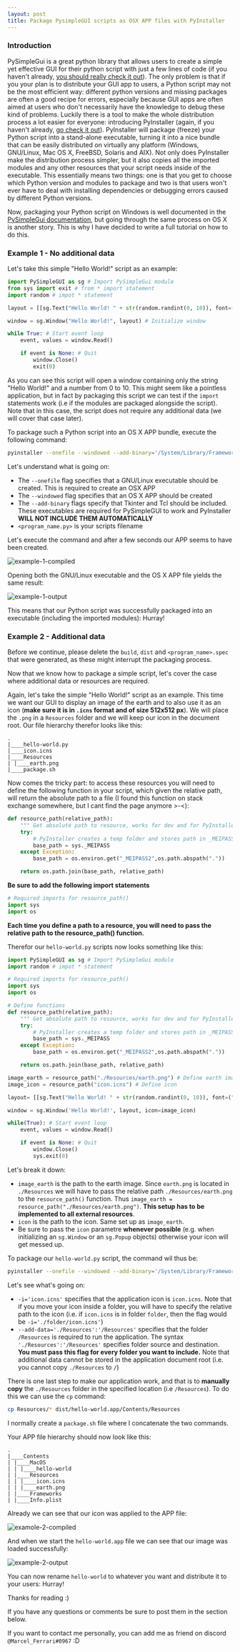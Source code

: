 ```yaml
---
layout: post
title: Package PysimpleGUI scripts as OSX APP files with PyInstaller
---
```


### Introduction

PySimpleGui is a great python library that allows users to create a simple yet effective GUI for their python script with just a few lines of code (if you haven't already, [you should really check it out](https://pysimplegui.readthedocs.io/en/latest/)). The only problem is that if you your plan is to distribute your GUI app to users, a Python script may not be the most efficient way: different python versions and missing packages are often a good recipe for errors, especially because GUI apps are often aimed at users who don't necessarily have the knowledge to debug these kind of problems. Luckily there is a tool to make the whole distribution process a lot easier for everyone: introducing PyInstaller (again, if you haven't already, [go check it out](https://www.pyinstaller.org)). PyInstaller will package (freeze) your Python script into a stand-alone executable, turning it into a nice bundle that can be easily distributed on virtually any platform (Windows, GNU/Linux, Mac OS X, FreeBSD, Solaris and AIX). Not only does PyInstaller make the distribution process simpler, but it also copies all the imported modules and any other resources that your script needs inside of the executable. This essentially means two things: one is that you get to choose which Python version and modules to package and two is that users won't ever have to deal with installing dependencies or debugging errors caused by different Python versions.

Now, packaging your Python script on Windows is well documented in the [PySimpleGui documentation](https://pysimplegui.readthedocs.io/en/latest/), but going through the same process on OS X is another story. This is why I have decided to write a full tutorial on how to do this.

### Example 1 - No additional data

Let's take this simple "Hello World!" script as an example:

```Python
import PySimpleGUI as sg # Import PySimpleGui module
from sys import exit # from * import statement
import random # impot * statement

layout = [[sg.Text("Hello World! " + str(random.randint(0, 10)), font=("Helvetica", 30), key="output")]] # Define GUI layout

window = sg.Window("Hello World!", layout) # Initialize window

while True: # Start event loop
    event, values = window.Read()

    if event is None: # Quit
        window.Close()
        exit(0)
```

As you can see this script will open a window containing only the string "Hello World!" and a number from 0 to 10. This might seem like a pointless application, but in fact by packaging this script we can test if the `import` statements work (i.e if the modules are packaged alongside the script). Note that in this case, the script does not require any additional data (we will cover that case later).

To package such a Python script into an OS X APP bundle, execute the following command:

```bash
pyinstaller --onefile --windowed --add-binary='/System/Library/Frameworks/Tk.framework/Tk':'tk' --add-binary='/System/Library/Frameworks/Tcl.framework/Tcl':'tcl' <program_name.py>
```

Let's understand what is going on:

* The `--onefile` flag specifies that a GNU/Linux executable should be created. This is required to create an OSX APP
* The `--windowed` flag specifies that an OS X APP should be created
* The `--add-binary` flags specify that Tkinter and Tcl should be included. These executables are required for PySimpleGUI to work and PyInstaller **WILL NOT INCLUDE THEM AUTOMATICALLY**
* `<program_name.py>` is your scripts filename

Let's execute the command and after a few seconds our APP seems to have been created.

![example-1-compiled](/images/posts/2019-8-19-Bundle-PySimpleGui-scripts-as-OSX-APP-files-with-PyInstaller.md/example-1-compiled.png)

Opening both the GNU/Linux executable and the OS X APP file yields the same result:

![example-1-output](/images/posts/2019-8-19-Bundle-PySimpleGui-scripts-as-OSX-APP-files-with-PyInstaller.md/example-1-output.png)

This means that our Python script was successfully packaged into an executable (including the imported modules): Hurray!

### Example 2 - Additional data

Before we continue, please delete the `build`, `dist` and `<program_name>.spec` that were generated, as these might interrupt the packaging process.

Now that we know how to package a simple script, let's cover the case where additional data or resources are required.

Again, let's take the simple "Hello World!" script as an example. This time we want our GUI to display an image of the earth and to also use it as an icon (**make sure it is in `.icns` format and of size 512x512 px**). We will place the `.png` in a `Resources` folder and we will keep our icon in the document root. Our file hierarchy therefor looks like this:

```.
.
|____hello-world.py
|____icon.icns
|____Resources
| |____earth.png
|____package.sh
```

Now comes the tricky part: to access these resources you will need to define the following function in your script, which given the relative path, will return the absolute path to a file (I found this function on stack exchange somewhere, but I cant find the page anymore  >-<):

```python
def resource_path(relative_path):
    """ Get absolute path to resource, works for dev and for PyInstaller """
    try:
        # PyInstaller creates a temp folder and stores path in _MEIPASS
        base_path = sys._MEIPASS
    except Exception:
        base_path = os.environ.get("_MEIPASS2",os.path.abspath("."))

    return os.path.join(base_path, relative_path)
```

**Be sure to add the following import statements**

```python
# Required imports for resource_path()
import sys
import os
```

**Each time you define a path to a resource, you will need to pass the relative path to the resource_path() function.**

Therefor our `hello-world.py` scripts now looks something like this:

```python
import PySimpleGUI as sg # Import PySimpleGui module
import random # impot * statement

# Required imports for resource_path()
import sys
import os

# Define functions
def resource_path(relative_path):
    """ Get absolute path to resource, works for dev and for PyInstaller """
    try:
        # PyInstaller creates a temp folder and stores path in _MEIPASS
        base_path = sys._MEIPASS
    except Exception:
        base_path = os.environ.get("_MEIPASS2",os.path.abspath("."))

    return os.path.join(base_path, relative_path)

image_earth = resource_path("./Resources/earth.png") # Define earth image
image_icon = resource_path("icon.icns") # Define icon

layout= [[sg.Text("Hello World! " + str(random.randint(0, 10)), font=("Helvetica", 30)), sg.Image(filename=image_earth)]] # Define layout

window = sg.Window('Hello World!', layout, icon=image_icon)

while(True): # Start event loop
    event, values = window.Read()

    if event is None: # Quit
        window.Close()
        sys.exit(0)

```

Let's break it down:

* `image_earth` is the path to the earth image. Since `earth.png` is located in `./Resources` we will have to pass the relative path `./Resources/earth.png` to the `resource_path()` function. Thus `image_earth = resource_path("./Resources/earth.png")`. **This setup has to be implemented to all external resources**.
* `icon` is the path to the icon. Same set up as  `image_earth`.
* Be sure to pass the `icon` parametre **whenever possible** (e.g. when initializing an `sg.Window` or an `sg.Popup` objects) otherwise your icon will get messed up.

To package our `hello-world.py` script, the command wil thus be:

```bash
pyinstaller --onefile --windowed --add-binary='/System/Library/Frameworks/Tk.framework/Tk':'tk' --add-binary='/System/Library/Frameworks/Tcl.framework/Tcl':'tcl' -i='icon.icns' --add-data='./Resources':'/Resources' hello-world.py <<< y
```

Let's see what's going on:

* `-i='icon.icns'` specifies that the application icon is `icon.icns`. Note that if you move your icon inside a folder, you will have to specify the relative path to the icon (i.e. if  `icon.icns` is in folder `folder`, then the flag would be `-i='./folder/icon.icns'`)
* `--add-data='./Resources':'/Resources'` specifies that the folder `/Resources` is required to run the application. The syntax `'./Resources':'/Resources'` specifies folder source and destination. **You must pass this flag for every folder you want to include.** Note that additional data cannot be stored in the application document root (i.e. you cannot copy `./Resources` to `/`)

There is one last step to make our application work, and that is to **manually copy** the `./Resources` folder in the specified location (i.e `/Resources`). To do this we can use the `cp` command:

```bash
cp Resources/* dist/hello-world.app/Contents/Resources
```

I normally create a `package.sh` file where I concatenate the two commands.

Your APP file hierarchy should now look like this:

```.
.
|____Contents
| |____MacOS
| | |____hello-world
| |____Resources
| | |____icon.icns
| | |____earth.png
| |____Frameworks
| |____Info.plist
```

Already we can see that our icon was applied to the APP file:

![examole-2-compiled](/images/posts/2019-8-19-Bundle-PySimpleGui-scripts-as-OSX-APP-files-with-PyInstaller.md/examole-2-compiled.png)

And when we start the `hello-world.app` file we can see that our image was loaded successfully:

![example-2-output](/images/posts/2019-8-19-Bundle-PySimpleGui-scripts-as-OSX-APP-files-with-PyInstaller.md/example-2-output.png)

You can now rename `hello-world` to whatever you want and distribute it to your users: Hurray!

Thanks for reading :)

If you have any questions or comments be sure to post them in the section below.

If you want to contact me personally, you can add me as friend on discord `@Marcel_Ferrari#0967` :D